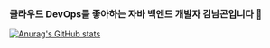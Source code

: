 ### 클라우드 DevOps를 좋아하는 자바 백엔드 개발자 김남곤입니다 👋

[![Anurag's GitHub stats](https://github-readme-stats.vercel.app/api?username=namgonkim)](https://github.com/anuraghazra/github-readme-stats)

<!--
[저를 소개합니다](https://namgonkim.notion.site/47c4c116f03e453ab83a1cfb3a2c2b0c)
.
**namgonkim/namgonkim** is a ✨ _special_ ✨ repository because its `README.md` (this file) appears on your GitHub profile.

Here are some ideas to get you started:

- 🔭 I’m currently working on ...
- 🌱 I’m currently learning ...
- 👯 I’m looking to collaborate on ...
- 🤔 I’m looking for help with ...
- 💬 Ask me about ...
- 📫 How to reach me: ...
- 😄 Pronouns: ...
- ⚡ Fun fact: ...
-->

